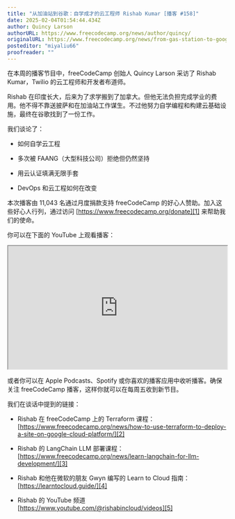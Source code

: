 ```yaml
--- 
title: "从加油站到谷歌：自学成才的云工程师 Rishab Kumar [播客 #158]" 
date: 2025-02-04T01:54:44.434Z 
author: Quincy Larson 
authorURL: https://www.freecodecamp.org/news/author/quincy/ 
originalURL: https://www.freecodecamp.org/news/from-gas-station-to-google-self-taught-cloud-engineer-rishab-kumar-podcast-158/ 
posteditor: "miyaliu66" 
proofreader: "" 
--- 
```

 
在本周的播客节目中，freeCodeCamp 创始人 Quincy Larson 采访了 Rishab Kumar，Twilio 的云工程师和开发者布道师。 
 
Rishab 在印度长大，后来为了求学搬到了加拿大。但他无法负担完成学业的费用。他不得不靠送披萨和在加油站工作谋生。不过他努力自学编程和构建云基础设施，最终在谷歌找到了一份工作。 
 
我们谈论了： 
 
- 如何自学云工程 
     
- 多次被 FAANG（大型科技公司）拒绝但仍然坚持 
     
- 用云认证填满无限手套 
     
- DevOps 和云工程如何在改变 
     
 
本次播客由 11,043 名通过月度捐款支持 freeCodeCamp 的好心人赞助。加入这些好心人行列，通过访问 [https://www.freecodecamp.org/donate][1] 来帮助我们的使命。 
 
你可以在下面的 YouTube 上观看播客： 
 
<iframe width="560" height="315" src="https://www.youtube.com/embed/8JLtPIhQduU" style="aspect-ratio: 16 / 9; width: 100%; height: auto;" title="YouTube video player" allow="accelerometer; autoplay; clipboard-write; encrypted-media; gyroscope; picture-in-picture; web-share" referrerpolicy="strict-origin-when-cross-origin" allowfullscreen="" loading="lazy"></iframe> 
 
或者你可以在 Apple Podcasts、Spotify 或你喜欢的播客应用中收听播客。确保关注 freeCodeCamp 播客，这样你就可以在每周五收到新节目。 
 
我们在谈话中提到的链接： 
 
- Rishab 在 freeCodeCamp 上的 Terraform 课程：[https://www.freecodecamp.org/news/how-to-use-terraform-to-deploy-a-site-on-google-cloud-platform/][2] 
     
- Rishab 的 LangChain LLM 部署课程：[https://www.freecodecamp.org/news/learn-langchain-for-llm-development/][3] 
     
- Rishab 和他在微软的朋友 Gwyn 编写的 Learn to Cloud 指南：[https://learntocloud.guide/][4] 
     
- Rishab 的 YouTube 频道 [https://www.youtube.com/@rishabincloud/videos][5] 
     
 
[1]: https://www.freecodecamp.org/donate 
[2]: https://www.freecodecamp.org/news/how-to-use-terraform-to-deploy-a-site-on-google-cloud-platform/ 
[3]: https://www.freecodecamp.org/news/learn-langchain-for-llm-development/ 
[4]: https://learntocloud.guide/ 
[5]: https://www.youtube.com/@rishabincloud/videos 
 
 
